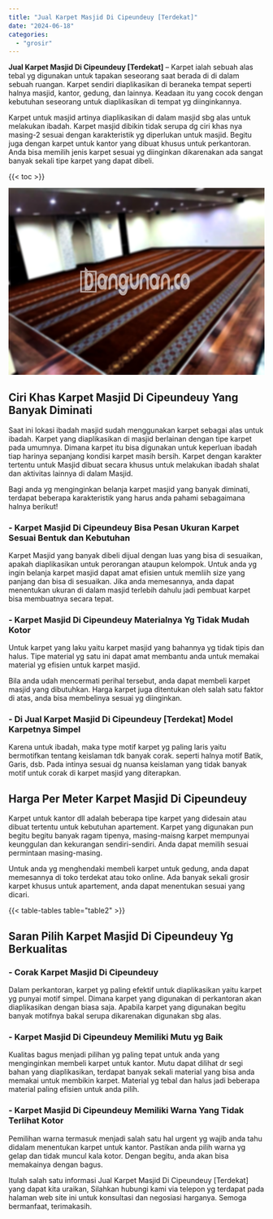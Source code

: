 ```yaml
---
title: "Jual Karpet Masjid Di Cipeundeuy [Terdekat]"
date: "2024-06-18"
categories: 
  - "grosir"
---
```


**Jual Karpet Masjid Di Cipeundeuy \[Terdekat\]** – Karpet ialah sebuah alas tebal yg digunakan untuk tapakan seseorang saat berada di di dalam sebuah ruangan. Karpet sendiri diaplikasikan di beraneka tempat seperti halnya masjid, kantor, gedung, dan lainnya. Keadaan itu yang cocok dengan kebutuhan seseorang untuk diaplikasikan di tempat yg diinginkannya.

Karpet untuk masjid artinya diaplikasikan di dalam masjid sbg alas untuk melakukan ibadah. Karpet masjid dibikin tidak serupa dg ciri khas nya masing-2 sesuai dengan karakteristik yg diperlukan untuk masjid. Begitu juga dengan karpet untuk kantor yang dibuat khusus untuk perkantoran. Anda bisa memilih jenis karpet sesuai yg diinginkan dikarenakan ada sangat banyak sekali tipe karpet yang dapat dibeli.

{{< toc >}}

![Jual Karpet Masjid Di Cipeundeuy [Terdekat]](/images/grosir-karpet-murah-71.png)

## Ciri Khas Karpet Masjid Di Cipeundeuy Yang Banyak Diminati

Saat ini lokasi ibadah masjid sudah menggunakan karpet sebagai alas untuk ibadah. Karpet yang diaplikasikan di masjid berlainan dengan tipe karpet pada umumnya. Dimana karpet itu bisa digunakan untuk keperluan ibadah tiap harinya sepanjang kondisi karpet masih bersih. Karpet dengan karakter tertentu untuk Masjid dibuat secara khusus untuk melakukan ibadah shalat dan aktivitas lainnya di dalam Masjid.

Bagi anda yg menginginkan belanja karpet masjid yang banyak diminati, terdapat beberapa karakteristik yang harus anda pahami sebagaimana halnya berikut!

### \- Karpet Masjid Di Cipeundeuy Bisa Pesan Ukuran Karpet Sesuai Bentuk dan Kebutuhan

Karpet Masjid yang banyak dibeli dijual dengan luas yang bisa di sesuaikan, apakah diaplikasikan untuk perorangan ataupun kelompok. Untuk anda yg ingin belanja karpet masjid dapat amat efisien untuk memliih size yang panjang dan bisa di sesuaikan. Jika anda memesannya, anda dapat menentukan ukuran di dalam masjid terlebih dahulu jadi pembuat karpet bisa membuatnya secara tepat.

### \- Karpet Masjid Di Cipeundeuy Materialnya Yg Tidak Mudah Kotor

Untuk karpet yang laku yaitu karpet masjid yang bahannya yg tidak tipis dan halus. Tipe material yg satu ini dapat amat membantu anda untuk memakai material yg efisien untuk karpet masjid.

Bila anda udah mencermati perihal tersebut, anda dapat membeli karpet masjid yang dibutuhkan. Harga karpet juga ditentukan oleh salah satu faktor di atas, anda bisa membelinya sesuai yg diinginkan.

### \- Di Jual Karpet Masjid Di Cipeundeuy \[Terdekat\] Model Karpetnya Simpel

Karena untuk ibadah, maka type motif karpet yg paling laris yaitu bermotifkan tentang keislaman tdk banyak corak. seperti halnya motif Batik, Garis, dsb. Pada intinya sesuai dg nuansa keislaman yang tidak banyak motif untuk corak di karpet masjid yang diterapkan.

## Harga Per Meter Karpet Masjid Di Cipeundeuy

Karpet untuk kantor dll adalah beberapa tipe karpet yang didesain atau dibuat tertentu untuk kebutuhan apartement. Karpet yang digunakan pun begitu begitu banyak ragam tipenya, masing-maisng karpet mempunyai keunggulan dan kekurangan sendiri-sendiri. Anda dapat memilih sesuai permintaan masing-masing.

Untuk anda yg menghendaki membeli karpet untuk gedung, anda dapat memesannya di toko terdekat atau toko online. Ada banyak sekali grosir karpet khusus untuk apartement, anda dapat menentukan sesuai yang dicari.

{{< table-tables table="table2" >}}

## Saran Pilih Karpet Masjid Di Cipeundeuy Yg Berkualitas

### \- Corak Karpet Masjid Di Cipeundeuy

Dalam perkantoran, karpet yg paling efektif untuk diaplikasikan yaitu karpet yg punyai motif simpel. Dimana karpet yang digunakan di perkantoran akan diaplikasikan dengan biasa saja. Apabila karpet yang digunakan begitu banyak motifnya bakal serupa dikarenakan digunakan sbg alas.

### \- Karpet Masjid Di Cipeundeuy Memiliki Mutu yg Baik

Kualitas bagus menjadi pilihan yg paling tepat untuk anda yang menginginkan membeli karpet untuk kantor. Mutu dapat dilihat dr segi bahan yang diaplikasikan, terdapat banyak sekali material yang bisa anda memakai untuk membikin karpet. Material yg tebal dan halus jadi beberapa material paling efisien untuk anda pilih.

### \- Karpet Masjid Di Cipeundeuy Memiliki Warna Yang Tidak Terlihat Kotor

Pemilihan warna termasuk menjadi salah satu hal urgent yg wajib anda tahu didalam menentukan karpet untuk kantor. Pastikan anda pilih warna yg gelap dan tidak muncul kala kotor. Dengan begitu, anda akan bisa memakainya dengan bagus.

Itulah salah satu informasi Jual Karpet Masjid Di Cipeundeuy \[Terdekat\] yang dapat kita uraikan, Silahkan hubungi kami via telepon yg terdapat pada halaman web site ini untuk konsultasi dan negosiasi harganya. Semoga bermanfaat, terimakasih.
